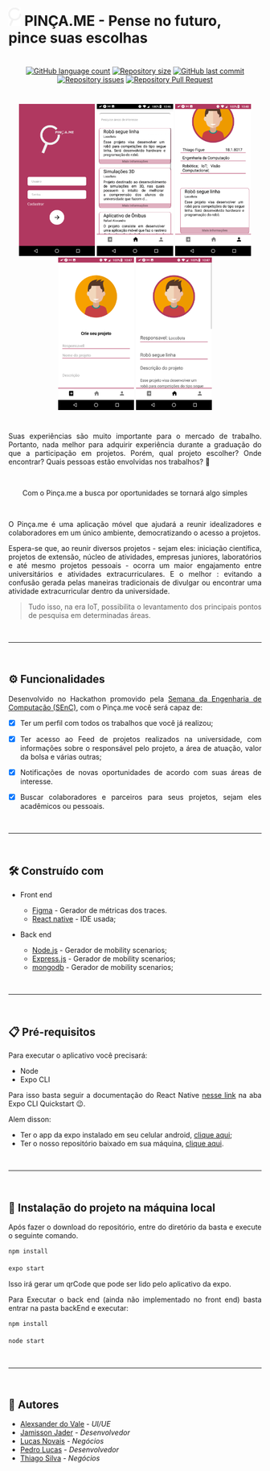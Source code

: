 # <img src = './assets/pinca.png' width=25/> PINÇA.ME - Pense no futuro, pince suas escolhas

<div align="center" style="margin-top:40px;margin-bottom:40px">
  
  [![GitHub language count](https://img.shields.io/github/languages/count/jjader/projects)](https://github.com/JJader/projects/) [![Repository size](https://img.shields.io/github/repo-size/jjader/projects)](https://github.com/JJader/projects/) [![GitHub last commit](https://img.shields.io/github/last-commit/jjader/projects)](https://github.com/JJader/projects/) [![Repository issues](https://img.shields.io/github/issues/jjader/projects)](https://github.com/JJader/projects/issues) [![Repository Pull Request](https://img.shields.io/github/issues-pr/jjader/projects)](https://github.com/JJader/projects/pulls)

</div>

<div style="display:flex;flex:1;flex-direction:column;justify-content=center">

  <div align="center" style="width:100%">
    <img src = './assets/login.png' width="30%"/>
    <img src = './assets/feed.png' width=30%/>
    <img src = './assets/perfil.png' width=30%/>
  </div>

  <div align="center" style="width:100%">
    <img src = './assets/criar.png' width=30%/>
    <img src = './assets/info.png' width=30%/>
  <div>

</div>

<div style="text-align:justify; margin-top:40px" >

Suas experiências são muito importante para o mercado de trabalho. Portanto, nada melhor para adquirir experiência durante a graduação do que a participação em projetos. Porém, qual projeto escolher? Onde encontrar? Quais pessoas estão envolvidas nos trabalhos? 🤔

<br>
<p align="center">Com o Pinça.me a busca por oportunidades se tornará algo simples<p> 
<br>


O Pinça.me é uma aplicação móvel que ajudará a reunir idealizadores e colaboradores em um único ambiente, democratizando o acesso a projetos.

Espera-se que, ao reunir diversos projetos - sejam eles: iniciação científica, projetos de extensão, núcleo de atividades, empresas juniores, laboratórios e até mesmo projetos pessoais - ocorra um maior engajamento entre universitários e atividades extracurriculares. E o melhor : evitando a confusão gerada pelas maneiras tradicionais de divulgar ou encontrar uma atividade extracurricular dentro da universidade.

> Tudo isso, na era IoT, possibilita o levantamento dos principais pontos de pesquisa em determinadas áreas.

<br>
<hr/>
<br>


## ⚙️ Funcionalidades

Desenvolvido no Hackathon promovido pela [Semana da Engenharia de Computação (SEnC)](https://senc.icmc.usp.br/hackathon/), com o Pinça.me você será capaz de:

  - [x] Ter um perfil com todos os trabalhos que você já realizou;

  - [x] Ter acesso ao Feed de projetos realizados na universidade, com informações sobre o responsável pelo projeto, a área de atuação, valor da bolsa e várias outras;
  
  - [x] Notificações de novas oportunidades de acordo com suas áreas de interesse.
  
  - [x] Buscar colaboradores e parceiros para seus projetos, sejam eles acadêmicos ou pessoais.

<br>
<hr/>
<br>

## 🛠️ Construído com

* Front end 
  * [Figma](https://www.figma.com/) - Gerador de métricas dos traces.
  * [React native](https://reactnative.dev/) - IDE usada;

* Back end
  * [Node.js](https://nodejs.org/en/) - Gerador de mobility scenarios;
  * [Express.js](https://expressjs.com/pt-br/) - Gerador de mobility scenarios;
  * [mongodb](https://www.mongodb.com/) - Gerador de mobility scenarios;

<br>
<hr/>
<br>

## 📋 Pré-requisitos

Para executar o aplicativo você precisará:

  - Node
  - Expo CLI

Para isso basta seguir a documentação do React Native [nesse link](https://reactnative.dev/docs/environment-setup) na aba Expo CLI Quickstart 😉.

Alem disson:
  - Ter o app da expo instalado em seu celular android, [clique aqui](https://play.google.com/store/apps/details?id=host.exp.exponent&hl=pt_BR);
  - Ter o nosso repositório baixado em sua máquina, [clique aqui](https://github.com/JJader/Siot/archive/master.zip).

<br>
<hr/>
<br>

## 🔧 Instalação do projeto na máquina local

Após fazer o download do repositório, entre do diretório da basta e execute o seguinte comando.

```bash
npm install

expo start
```

Isso irá gerar um qrCode que pode ser lido pelo aplicativo da expo.

Para Executar o back end (ainda não implementado no front end) basta entrar na pasta backEnd e executar: 

```bash
npm install

node start
```
<br>
<hr/>
<br>

## 🧡 Autores

* [Alexsander do Vale](https://www.instagram.com/marx_al172/) - *UI/UE*
* [Jamisson Jader](https://www.instagram.com/jjader03/?hl=pt-br) - *Desenvolvedor*
* [Lucas Novais](https://www.instagram.com/l.novais_s/?hl=pt-br) - *Negócios* 
* [Pedro Lucas](https://www.instagram.com/tukspl/?hl=pt-br) - *Desenvolvedor* 
* [Thiago Silva](https://www.linkedin.com/in/thiago-silva-de-figueiredo-658bb965/) - *Negócios*

</div>
